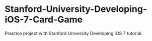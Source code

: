 # Stanford-University-Developing-iOS-7-Card-Game
Practice project with Stanford University Developing iOS 7 tutorial.
